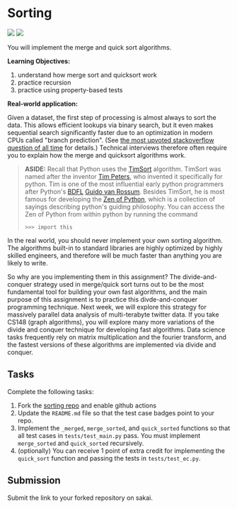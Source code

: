# Sorting
[![](https://github.com/mikeizbicki/sorting/workflows/tests/badge.svg)](https://github.com/mikeizbicki/sorting/actions?query=workflow%3Atests)
[![](https://github.com/mikeizbicki/sorting/workflows/extra_credit/badge.svg)](https://github.com/mikeizbicki/sorting/actions?query=workflow%3Atests)

You will implement the merge and quick sort algorithms.

**Learning Objectives:**

1. understand how merge sort and quicksort work
1. practice recursion
1. practice using property-based tests

**Real-world application:**

Given a dataset, the first step of processing is almost always to sort the data.
This allows efficient lookups via binary search,
but it even makes sequential search significantly faster due to an optimization in modern CPUs called "branch prediction".
(See [the most upvoted stackoverflow question of all time](https://stackoverflow.com/questions/11227809/why-is-processing-a-sorted-array-faster-than-processing-an-unsorted-array) for details.)
Technical interviews therefore often require you to explain how the merge and quicksort algorithms work.

> **ASIDE:**
> Recall that Python uses the [TimSort](https://en.wikipedia.org/wiki/Timsort) algorithm.
> TimSort was named after the inventor [Tim Peters](https://en.wikipedia.org/wiki/Tim_Peters_(software_engineer)),
> who invented it specifically for python.
> Tim is one of the most influential early python programmers after Python's [BDFL](https://en.wikipedia.org/wiki/Benevolent_dictator_for_life) [Guido van Rossum](https://en.wikipedia.org/wiki/Guido_van_Rossum).
> Besides TimSort, he is most famous for developing the [Zen of Python](https://en.wikipedia.org/wiki/Zen_of_Python),
> which is a collection of sayings describing python's guiding philosophy.
> You can access the Zen of Python from within python by running the command
> ```
> >>> import this
> ```

In the real world, you should never implement your own sorting algorithm.
The algorithms built-in to standard libraries are highly optimized by highly skilled engineers,
and therefore will be much faster than anything you are likely to write.

So why are you implementing them in this assignment?
The divide-and-conquer strategy used in merge/quick sort turns out to be the most fundamental tool for building your own fast algorithms,
and the main purpose of this assignment is to practice this divde-and-conquer programming technique.
Next week, we will explore this strategy for massively parallel data analysis of multi-terabyte twitter data.
If you take CS148 (graph algorithms), you will explore many more variations of the divide and conquer technique for developing fast algorithms.
Data science tasks frequently rely on matrix multiplication and the fourier transform,
and the fastest versions of these algorithms are implemented via divide and conquer.

## Tasks

Complete the following tasks:

1. Fork the [sorting repo](https://github.com/mikeizbicki/sorting) and enable github actions
1. Update the `README.md` file so that the test case badges point to your repo.
1. Implement the `_merged`, `merge_sorted`, and `quick_sorted` functions so that all test cases in `tests/test_main.py` pass.
   You must implement `merge_sorted` and `quick_sorted` recursively.
1. (optionally)
   You can receive 1 point of extra credit for implementing the `quick_sort` function and passing the tests in `tests/test_ec.py`.

## Submission

Submit the link to your forked repository on sakai.
